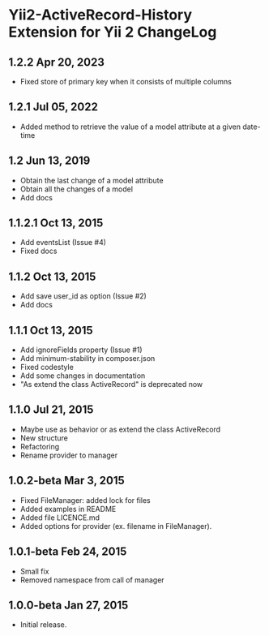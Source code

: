 Yii2-ActiveRecord-History Extension for Yii 2 ChangeLog
==============================================

1.2.2 Apr 20, 2023
-------------------------

- Fixed store of primary key when it consists of multiple columns

1.2.1 Jul 05, 2022
-------------------------

- Added method to retrieve the value of a model attribute at a given date-time

1.2 Jun 13, 2019
-------------------------

- Obtain the last change of a model attribute
- Obtain all the changes of a model
- Add docs

1.1.2.1 Oct 13, 2015
-------------------------

- Add eventsList (Issue #4)
- Fixed docs

1.1.2 Oct 13, 2015
-------------------------

- Add save user_id as option (Issue #2)
- Add docs

1.1.1 Oct 13, 2015
-------------------------

- Add ignoreFields property (Issue #1)
- Add minimum-stability in composer.json
- Fixed codestyle
- Add some changes in documentation
- "As extend the class ActiveRecord" is deprecated now

1.1.0 Jul 21, 2015
-------------------------

- Maybe use as behavior or as extend the class ActiveRecord
- New structure
- Refactoring
- Rename provider to manager


1.0.2-beta Mar 3, 2015
-------------------------

- Fixed FileManager: added lock for files
- Added examples in README
- Added file LICENCE.md
- Added options for provider (ex. filename in FileManager).



1.0.1-beta Feb 24, 2015
-------------------------

- Small fix
- Removed namespace from call of manager

1.0.0-beta Jan 27, 2015
-------------------------

- Initial release.
